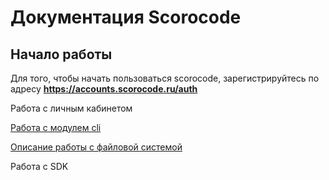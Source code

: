 # Документация Scorocode
## Начало работы
Для того, чтобы начать пользоваться scorocode, зарегистрируйтесь по адресу **https://accounts.scorocode.ru/auth**

Работа с личным кабинетом 

[Работа с модулем cli](./docs/cli.md)

[Описание работы с файловой системой](./docs/file.md)

Работа с SDK



